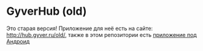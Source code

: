# GyverHub (old)
Это старая версия! Приложение для неё есть на сайте: http://hub.gyver.ru/old/, также в этом репозитории есть [приложение под Андроид](https://github.com/GyverLibs/GyverHub/tree/old/app)
